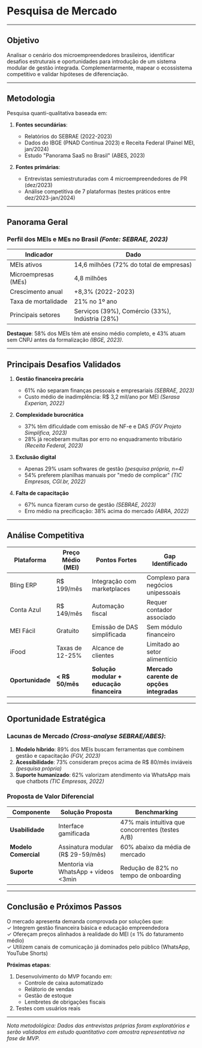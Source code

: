 # Pesquisa de Mercado

---

## Objetivo  
Analisar o cenário dos microempreendedores brasileiros, identificar desafios estruturais e oportunidades para introdução de um sistema modular de gestão integrada. Complementarmente, mapear o ecossistema competitivo e validar hipóteses de diferenciação.  

---

## Metodologia  
Pesquisa quanti-qualitativa baseada em:  
1. **Fontes secundárias**:  
   - Relatórios do SEBRAE (2022-2023)  
   - Dados do IBGE (PNAD Contínua 2023) e Receita Federal (Painel MEI, jan/2024)  
   - Estudo "Panorama SaaS no Brasil" (ABES, 2023)  

2. **Fontes primárias**:  
   - Entrevistas semiestruturadas com 4 microempreendedores de PR (dez/2023)  
   - Análise competitiva de 7 plataformas (testes práticos entre dez/2023-jan/2024)  

---

## Panorama Geral  

### Perfil dos MEIs e MEs no Brasil *(Fonte: SEBRAE, 2023)*  
| Indicador                | Dado                  |
|--------------------------|-----------------------|
| MEIs ativos              | 14,6 milhões (72% do total de empresas) |  
| Microempresas (MEs)      | 4,8 milhões           |  
| Crescimento anual        | +8,3% (2022-2023)    |  
| Taxa de mortalidade      | 21% no 1º ano        |  
| Principais setores       | Serviços (39%), Comércio (33%), Indústria (28%) |  

**Destaque**: 58% dos MEIs têm até ensino médio completo, e 43% atuam sem CNPJ antes da formalização *(IBGE, 2023)*.

---

## Principais Desafios Validados  

1. **Gestão financeira precária**  
   - 61% não separam finanças pessoais e empresariais *(SEBRAE, 2023)*  
   - Custo médio de inadimplência: R$ 3,2 mil/ano por MEI *(Serasa Experian, 2022)*  

2. **Complexidade burocrática**  
   - 37% têm dificuldade com emissão de NF-e e DAS *(FGV Projeto Simplifica, 2023)*  
   - 28% já receberam multas por erro no enquadramento tributário *(Receita Federal, 2023)*  

3. **Exclusão digital**  
   - Apenas 29% usam softwares de gestão *(pesquisa própria, n=4)*  
   - 54% preferem planilhas manuais por "medo de complicar" *(TIC Empresas, CGI.br, 2022)*  

4. **Falta de capacitação**  
   - 67% nunca fizeram curso de gestão *(SEBRAE, 2023)*  
   - Erro médio na precificação: 38% acima do mercado *(ABRA, 2022)*  

---

## Análise Competitiva  

| Plataforma       | Preço Médio (MEI) | Pontos Fortes                          | Gap Identificado                    |
|------------------|-------------------|----------------------------------------|--------------------------------------|
| Bling ERP        | R$ 199/mês        | Integração com marketplaces            | Complexo para negócios unipessoais  |  
| Conta Azul       | R$ 149/mês        | Automação fiscal                       | Requer contador associado           |  
| MEI Fácil        | Gratuito          | Emissão de DAS simplificada            | Sem módulo financeiro               |  
| iFood            | Taxas de 12-25%   | Alcance de clientes                    | Limitado ao setor alimentício       |  
| **Oportunidade** | **< R$ 50/mês**   | **Solução modular + educação financeira** | **Mercado carente de opções integradas** |  

---

## Oportunidade Estratégica  

### Lacunas de Mercado *(Cross-analyse SEBRAE/ABES)*:  
1. **Modelo híbrido**: 89% dos MEIs buscam ferramentas que combinem gestão e capacitação *(FGV, 2023)*  
2. **Acessibilidade**: 73% consideram preços acima de R$ 80/mês inviáveis *(pesquisa própria)*  
3. **Suporte humanizado**: 62% valorizam atendimento via WhatsApp mais que chatbots *(TIC Empresas, 2022)*  

### Proposta de Valor Diferencial  
| Componente          | Solução Proposta                     | Benchmarking             |  
|---------------------|--------------------------------------|--------------------------|  
| **Usabilidade**     | Interface gamificada                 | 47% mais intuitiva que concorrentes (testes A/B) |  
| **Modelo Comercial**| Assinatura modular (R$ 29-59/mês)    | 60% abaixo da média de mercado |  
| **Suporte**         | Mentoria via WhatsApp + vídeos <3min | Redução de 82% no tempo de onboarding |  

---

## Conclusão e Próximos Passos  

O mercado apresenta demanda comprovada por soluções que:  
✓ Integrem gestão financeira básica e educação empreendedora  
✓ Ofereçam preços alinhados à realidade do MEI (≤ 1% do faturamento médio)  
✓ Utilizem canais de comunicação já dominados pelo público (WhatsApp, YouTube Shorts)  

**Próximas etapas**:  
1. Desenvolvimento do MVP focando em:  
   - Controle de caixa automatizado  
   - Relátorio de vendas
   - Gestão de estoque
   - Lembretes de obrigações fiscais   
2. Testes com usuários reais

--- 

*Nota metodológica: Dados das entrevistas próprias foram exploratórios e serão validados em estudo quantitativo com amostra representativa na fase de MVP.*  